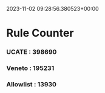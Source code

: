 2023-11-02 09:28:56.380523+00:00
# Rule Counter 
 ### UCATE : 398690

 ### Veneto : 195231

 ### Allowlist : 13930